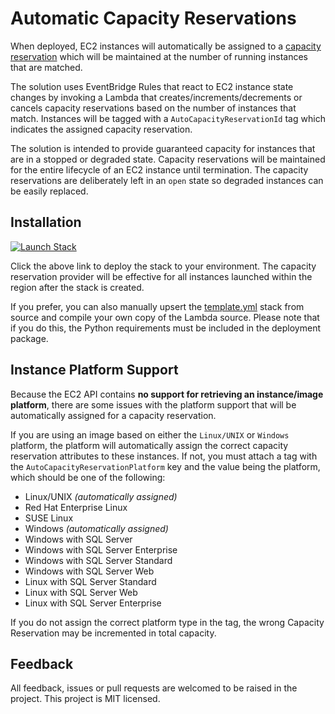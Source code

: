 # Automatic Capacity Reservations

When deployed, EC2 instances will automatically be assigned to a [capacity reservation](https://docs.aws.amazon.com/AWSEC2/latest/UserGuide/ec2-capacity-reservations.html) which will be maintained at the number of running instances that are matched.

The solution uses EventBridge Rules that react to EC2 instance state changes by invoking a Lambda that creates/increments/decrements or cancels capacity reservations based on the number of instances that match. Instances will be tagged with a `AutoCapacityReservationId` tag which indicates the assigned capacity reservation.

The solution is intended to provide guaranteed capacity for instances that are in a stopped or degraded state. Capacity reservations will be maintained for the entire lifecycle of an EC2 instance until termination. The capacity reservations are deliberately left in an `open` state so degraded instances can be easily replaced.

## Installation

[![Launch Stack](https://cdn.rawgit.com/buildkite/cloudformation-launch-stack-button-svg/master/launch-stack.svg)](https://console.aws.amazon.com/cloudformation/home?region=us-east-1#/stacks/new?stackName=auto-capacity-reservations&templateURL=https://s3.amazonaws.com/ianmckay-us-east-1/auto-capacity-reservations/template.yml)

Click the above link to deploy the stack to your environment. The capacity reservation provider will be effective for all instances launched within the region after the stack is created.

If you prefer, you can also manually upsert the [template.yml](https://github.com/iann0036/auto-capacity-reservations/blob/master/template.yml) stack from source and compile your own copy of the Lambda source. Please note that if you do this, the Python requirements must be included in the deployment package.

## Instance Platform Support

Because the EC2 API contains **no support for retrieving an instance/image platform**, there are some issues with the platform support that will be automatically assigned for a capacity reservation.

If you are using an image based on either the `Linux/UNIX` or `Windows` platform, the platform will automatically assign the correct capacity reservation attributes to these instances. If not, you must attach a tag with the `AutoCapacityReservationPlatform` key and the value being the platform, which should be one of the following:

* Linux/UNIX _(automatically assigned)_
* Red Hat Enterprise Linux
* SUSE Linux
* Windows _(automatically assigned)_
* Windows with SQL Server
* Windows with SQL Server Enterprise
* Windows with SQL Server Standard
* Windows with SQL Server Web
* Linux with SQL Server Standard
* Linux with SQL Server Web
* Linux with SQL Server Enterprise

If you do not assign the correct platform type in the tag, the wrong Capacity Reservation may be incremented in total capacity.

## Feedback

All feedback, issues or pull requests are welcomed to be raised in the project. This project is MIT licensed.
